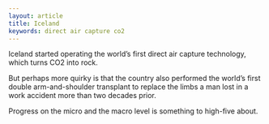 ```yaml
---
layout: article
title: Iceland
keywords: direct air capture co2
---
```


Iceland started operating the world’s first direct air capture technology, which turns CO2 into rock.

But perhaps more quirky is that the country also performed the world’s first double arm-and-shoulder transplant to replace the limbs a man lost in a work accident more than two decades prior.

Progress on the micro and the macro level is something to high-five about.
